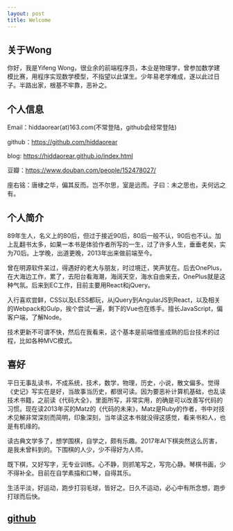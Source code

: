 ```yaml
---
layout: post
title: Welcome
---
```


## 关于Wong

你好，我是Yifeng Wong，很业余的前端程序员，本业是物理学，曾参加数学建模比赛，用程序实现数学模型，不指望以此谋生。少年易老学难成，遂以此过日子。半路出家，根基不牢靠，恶补之。

## 个人信息

Email：hiddaorear(at)163.com(不常登陆，github会经常登陆)

github：https://github.com/hiddaorear

blog: https://hiddaorear.github.io/index.html

豆瓣：https://www.douban.com/people/152478027/

座右铭：唐棣之华，偏其反而。岂不尔思，室是远而。子曰：未之思也，夫何远之有。

## 个人简介

89年生人，名义上的80后，但过于接近90后，80后一般不认，90后也不认。加上乱翻书太多，如果一本书是体验作者所写的一生，过了许多人生，垂垂老矣，实为70后。上学晚，出道更晚，2013年出来做前端至今。

曾在明源软件呆过，得遇好的老大与朋友，时过境迁，笑声犹在。后去OnePlus，在大海边工作，累了，去阳台看海潮，海阔天空，海水自由来去，OnePlus就是这种气氛。后来到EC工作，目前主要用React和jQuery。

入行喜欢尝鲜，CSS以及LESS都玩，从jQuery到AngularJS到React，以及相关的Webpack和Gulp，挨个尝试一遍，剩下的Vue也在练手。擅长JavaScript，偏客户端，了解Node。

技术更新不可谓不快，然后在我看来，这个基本是前端借鉴成熟的后台技术的过程，比如各种MVC模式。

## 喜好

平日无事乱读书，不成系统，技术，数学，物理，历史，小说，散文偏多。觉得《史记》写实在是好，当故事当历史，都很可读。因为要恶补计算机基础，也乱读技术书籍，之前读《代码大全》，里面所写，非常实用，的确是可以改善写代码的习惯。现在读2013年买的Matz的《代码的未来》，Matz是Ruby的作者，书中对技术见解非常深刻而简明，印象深刻，当年读这本书就没得这感觉，看来书和人，也是有机缘的。

读古典文学多了，想学围棋，自学之，颇有乐趣。2017年AI下棋突然这么厉害，是我未曾料到的。下围棋的人少，少不得好为人师。

既下棋，又好写字，无专业训练。心不静，则抓笔写之，写完心静。琴棋书画，少不得补全。目前在自学素描和口琴，自得其乐。

生活平淡，好运动，跑步打羽毛球，皆好之。日久不运动，必心中有所念想，跑步打球而后快。


## [github](https://github.com/hiddaorear)
